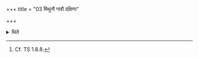 +++
title = "03 मिथुनौ गावौ दक्षिणा"

+++

<details><summary>थिते</summary>

3. A pair of bull and cow is to be given as a sacrificial 
gift.[^1]  

[^1]: Cf. TS 1.8.8. 
</details>
